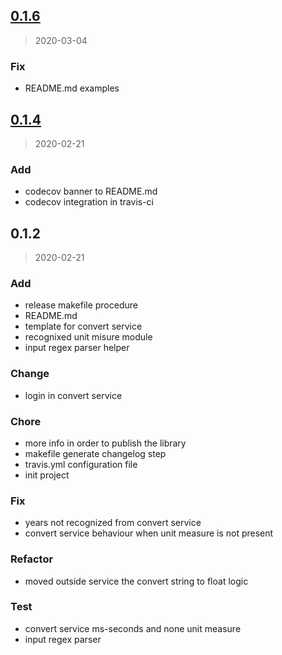 
<a name="0.1.6"></a>
## [0.1.6](https://github.com/massicer/Env-Time-Converter/compare/0.1.4...0.1.6)

> 2020-03-04

### Fix

* README.md examples


<a name="0.1.4"></a>
## [0.1.4](https://github.com/massicer/Env-Time-Converter/compare/0.1.2...0.1.4)

> 2020-02-21

### Add

* codecov banner to README.md
* codecov integration in travis-ci


<a name="0.1.2"></a>
## 0.1.2

> 2020-02-21

### Add

* release makefile procedure
* README.md
* template for convert service
* recognixed unit misure module
* input regex parser helper

### Change

* login in convert service

### Chore

* more info in order to publish the library
* makefile generate changelog step
* travis.yml configuration file
* init project

### Fix

* years not recognized from convert service
* convert service behaviour when unit measure is not present

### Refactor

* moved outside service the convert string to float logic

### Test

* convert service ms-seconds and none unit measure
* input regex parser

